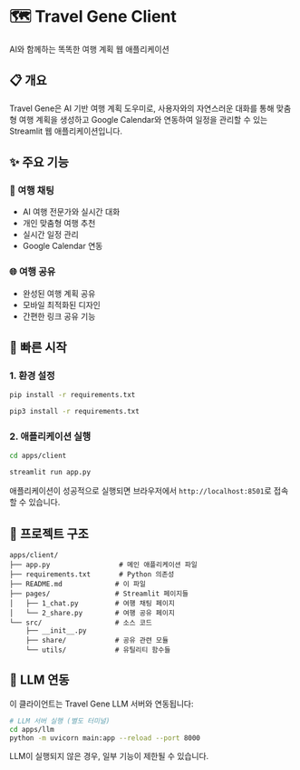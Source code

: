 # 🗺️ Travel Gene Client

AI와 함께하는 똑똑한 여행 계획 웹 애플리케이션

## 📋 개요

Travel Gene은 AI 기반 여행 계획 도우미로, 사용자와의 자연스러운 대화를 통해 맞춤형 여행 계획을 생성하고 Google Calendar와 연동하여 일정을 관리할 수 있는 Streamlit 웹 애플리케이션입니다.

## ✨ 주요 기능

### 💬 여행 채팅
- AI 여행 전문가와 실시간 대화
- 개인 맞춤형 여행 추천
- 실시간 일정 관리
- Google Calendar 연동

### 🌐 여행 공유
- 완성된 여행 계획 공유
- 모바일 최적화된 디자인
- 간편한 링크 공유 기능

## 🚀 빠른 시작

### 1. 환경 설정
```bash
pip install -r requirements.txt
```

```bash
pip3 install -r requirements.txt
```

### 2. 애플리케이션 실행

```bash
cd apps/client

streamlit run app.py
```

애플리케이션이 성공적으로 실행되면 브라우저에서 `http://localhost:8501`로 접속할 수 있습니다.

## 📁 프로젝트 구조

```
apps/client/
├── app.py                 # 메인 애플리케이션 파일
├── requirements.txt       # Python 의존성
├── README.md             # 이 파일
├── pages/                # Streamlit 페이지들
│   ├── 1_chat.py         # 여행 채팅 페이지
│   └── 2_share.py        # 여행 공유 페이지
└── src/                  # 소스 코드
    ├── __init__.py
    ├── share/            # 공유 관련 모듈
    └── utils/            # 유틸리티 함수들
```


## 🔗 LLM 연동

이 클라이언트는 Travel Gene LLM 서버와 연동됩니다:

```bash
# LLM 서버 실행 (별도 터미널)
cd apps/llm
python -m uvicorn main:app --reload --port 8000
```

LLM이 실행되지 않은 경우, 일부 기능이 제한될 수 있습니다.
